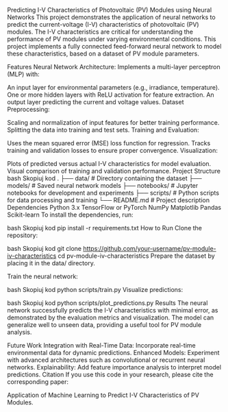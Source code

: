 Predicting I-V Characteristics of Photovoltaic (PV) Modules using Neural Networks
This project demonstrates the application of neural networks to predict the current-voltage (I-V) characteristics of photovoltaic (PV) modules. The I-V characteristics are critical for understanding the performance of PV modules under varying environmental conditions. This project implements a fully connected feed-forward neural network to model these characteristics, based on a dataset of PV module parameters.

Features
Neural Network Architecture: Implements a multi-layer perceptron (MLP) with:

An input layer for environmental parameters (e.g., irradiance, temperature).
One or more hidden layers with ReLU activation for feature extraction.
An output layer predicting the current and voltage values.
Dataset Preprocessing:

Scaling and normalization of input features for better training performance.
Splitting the data into training and test sets.
Training and Evaluation:

Uses the mean squared error (MSE) loss function for regression.
Tracks training and validation losses to ensure proper convergence.
Visualization:

Plots of predicted versus actual I-V characteristics for model evaluation.
Visual comparison of training and validation performance.
Project Structure
bash
Skopiuj kod
.
├── data/                   # Directory containing the dataset
├── models/                 # Saved neural network models
├── notebooks/              # Jupyter notebooks for development and experiments
├── scripts/                # Python scripts for data processing and training
└── README.md               # Project description
Dependencies
Python 3.x
TensorFlow or PyTorch
NumPy
Matplotlib
Pandas
Scikit-learn
To install the dependencies, run:

bash
Skopiuj kod
pip install -r requirements.txt
How to Run
Clone the repository:

bash
Skopiuj kod
git clone https://github.com/your-username/pv-module-iv-characteristics
cd pv-module-iv-characteristics
Prepare the dataset by placing it in the data/ directory.

Train the neural network:

bash
Skopiuj kod
python scripts/train.py
Visualize predictions:

bash
Skopiuj kod
python scripts/plot_predictions.py
Results
The neural network successfully predicts the I-V characteristics with minimal error, as demonstrated by the evaluation metrics and visualization. The model can generalize well to unseen data, providing a useful tool for PV module analysis.

Future Work
Integration with Real-Time Data: Incorporate real-time environmental data for dynamic predictions.
Enhanced Models: Experiment with advanced architectures such as convolutional or recurrent neural networks.
Explainability: Add feature importance analysis to interpret model predictions.
Citation
If you use this code in your research, please cite the corresponding paper:

Application of Machine Learning to Predict I-V Characteristics of PV Modules.
